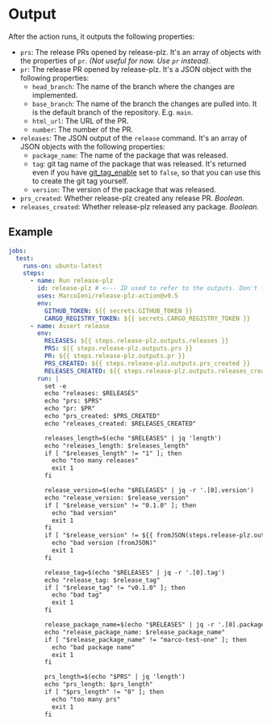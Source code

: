 # Output

After the action runs, it outputs the following properties:

- `prs`: The release PRs opened by release-plz.
  It's an array of objects with the properties of `pr`.
  *(Not useful for now. Use `pr` instead)*.
- `pr`: The release PR opened by release-plz.
  It's a JSON object with the following properties:
  - `head_branch`: The name of the branch where the changes are implemented.
  - `base_branch`: The name of the branch the changes are pulled into.
    It is the default branch of the repository. E.g. `main`.
  - `html_url`: The URL of the PR.
  - `number`: The number of the PR.
- `releases`: The JSON output of the `release` command.
  It's an array of JSON objects with the following properties:
  - `package_name`: The name of the package that was released.
  - `tag`: git tag name of the package that was released. It's returned even if you have
    [git_tag_enable](../config.md#the-git_tag_enable-field) set to `false`, so that
    you can use this to create the git tag yourself.
  - `version`: The version of the package that was released.
- `prs_created`: Whether release-plz created any release PR. *Boolean.*
- `releases_created`: Whether release-plz released any package. *Boolean.*

## Example

```yaml
jobs:
  test:
    runs-on: ubuntu-latest
    steps:
      - name: Run release-plz
        id: release-plz # <--- ID used to refer to the outputs. Don't forget it.
        uses: MarcoIeni/release-plz-action@v0.5
        env:
          GITHUB_TOKEN: ${{ secrets.GITHUB_TOKEN }}
          CARGO_REGISTRY_TOKEN: ${{ secrets.CARGO_REGISTRY_TOKEN }}
      - name: Assert release
        env:
          RELEASES: ${{ steps.release-plz.outputs.releases }}
          PRS: ${{ steps.release-plz.outputs.prs }}
          PR: ${{ steps.release-plz.outputs.pr }}
          PRS_CREATED: ${{ steps.release-plz.outputs.prs_created }}
          RELEASES_CREATED: ${{ steps.release-plz.outputs.releases_created }}
        run: |
          set -e
          echo "releases: $RELEASES"
          echo "prs: $PRS"
          echo "pr: $PR"
          echo "prs_created: $PRS_CREATED"
          echo "releases_created: $RELEASES_CREATED"

          releases_length=$(echo "$RELEASES" | jq 'length')
          echo "releases_length: $releases_length"
          if [ "$releases_length" != "1" ]; then
            echo "too many releases"
            exit 1
          fi

          release_version=$(echo "$RELEASES" | jq -r '.[0].version')
          echo "release_version: $release_version"
          if [ "$release_version" != "0.1.0" ]; then
            echo "bad version"
            exit 1
          fi
          if [ "$release_version" != ${{ fromJSON(steps.release-plz.outputs.releases)[0].version }} ]; then
            echo "bad version (fromJSON)"
            exit 1
          fi

          release_tag=$(echo "$RELEASES" | jq -r '.[0].tag')
          echo "release_tag: $release_tag"
          if [ "$release_tag" != "v0.1.0" ]; then
            echo "bad tag"
            exit 1
          fi

          release_package_name=$(echo "$RELEASES" | jq -r '.[0].package_name')
          echo "release_package_name: $release_package_name"
          if [ "$release_package_name" != "marco-test-one" ]; then
            echo "bad package name"
            exit 1
          fi

          prs_length=$(echo "$PRS" | jq 'length')
          echo "prs_length: $prs_length"
          if [ "$prs_length" != "0" ]; then
            echo "too many prs"
            exit 1
          fi
```
